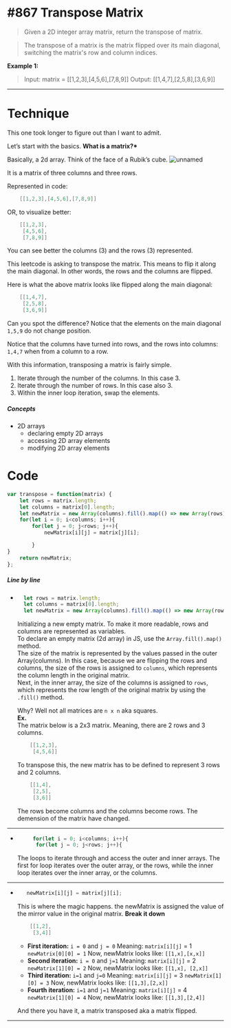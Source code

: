 # #867 Transpose Matrix

> Given a 2D integer array matrix, return the transpose of matrix.

> The transpose of a matrix is the matrix flipped over its main diagonal, switching the matrix's row and column indices.

**Example 1:**

> Input: matrix = [[1,2,3],[4,5,6],[7,8,9]]
> Output: [[1,4,7],[2,5,8],[3,6,9]]

---

# Technique

This one took longer to figure out than I want to admit.

Let’s start with the basics. **What is a matrix?\***

Basically, a 2d array. Think of the face of a Rubik’s cube.
![unnamed](https://user-images.githubusercontent.com/60686512/157445457-5bace2da-436a-4be2-9249-42fd089013be.png)

It is a matrix of three columns and three rows.

Represented in code:

```java
    [[1,2,3],[4,5,6],[7,8,9]]
```

OR, to visualize better:

```java
    [[1,2,3],
     [4,5,6],
     [7,8,9]]
```

You can see better the columns (3) and the rows (3) represented.

This leetcode is asking to transpose the matrix. This means to flip it along the main diagonal. In other words, the rows and the columns are flipped.

Here is what the above matrix looks like flipped along the main diagonal:

```java
    [[1,4,7],
     [2,5,8],
     [3,6,9]]
```

Can you spot the difference?
Notice that the elements on the main diagonal `1,5,9` do not change position.

Notice that the columns have turned into rows, and the rows into columns: `1,4,7` when from a column to a row.

With this information, transposing a matrix is fairly simple.

1. Iterate through the number of the columns. In this case 3.
2. Iterate through the number of rows. In this case also 3.
3. Within the inner loop iteration, swap the elements.

##### Concepts

- 2D arrays
  - declaring empty 2D arrays
  - accessing 2D array elements
  - modifying 2D array elements

# Code

```javaScript
var transpose = function(matrix) {
    let rows = matrix.length;
    let columns = matrix[0].length;
    let newMatrix = new Array(columns).fill().map(() => new Array(rows));
    for(let i = 0; i<columns; i++){
        for(let j = 0; j<rows; j++){
            newMatrix[i][j] = matrix[j][i];

        }
}
    return newMatrix;
};
```

##### Line by line

- ```javaScript
    let rows = matrix.length;
    let columns = matrix[0].length;
    let newMatrix = new Array(columns).fill().map(() => new Array(rows));
  ```

  Initializing a new empty matrix. To make it more readable, rows and columns are represented as variables.
  <br/>
  To declare an empty matrix (2d array) in JS, use the `Array.fill().map()` method.
  <br/>
  The size of the matrix is represented by the values passed in the outer Array(columns).
  In this case, because we are flipping the rows and columns, the size of the rows is assigned to `columns`, which represents the column length in the original matrix.
  <br/>
  Next, in the inner array, the size of the columns is assigned to `rows`, which represents the row length of the original matrix by using the `.fill()` method. <br/>

  Why? Well not all matrices are `n x n` aka squares. <br/>
  **Ex.** <br /> The matrix below is a 2x3 matrix. Meaning, there are 2 rows and 3 columns.

  ```java
      [[1,2,3],
       [4,5,6]]
  ```

  To transpose this, the new matrix has to be defined to represent 3 rows and 2 columns.

  ```java
      [[1,4],
       [2,5],
       [3,6]]
  ```

  The rows become columns and the columns become rows. The demension of the matrix have changed.

---

- ```javaScript
       for(let i = 0; i<columns; i++){
        for(let j = 0; j<rows; j++){
  ```
  The loops to iterate through and access the outer and inner arrays. The first for loop iterates over the outer array, or the rows, while the inner loop iterates over the inner array, or the columns.

---

- ```javaScript
     newMatrix[i][j] = matrix[j][i];
  ```

  This is where the magic happens.
  the newMatrix is assigned the value of the mirror value in the original matrix.
  **Break it down** <br/>

  ```java
      [[1,2],
       [3,4]]
  ```

  - **First iteration:**
    `i = 0` and `j = 0`
    Meaning: `matrix[i][j]` = 1
    `newMatrix[0][0] = 1`
    Now, newMatrix looks like: `[[1,x],[x,x]]`
  - **Second iteration:**
    `i = 0` and `j=1`
    Meaning: `matrix[i][j]` = 2
    `newMatrix[1][0] = 2`
    Now, newMatrix looks like: `[[1,x], [2,x]]`
  - **Third iteration:**
    `i=1` and `j=0`
    Meaning: `matrix[i][j]` = 3
    `newMatrix[1][0] = 3`
    Now, newMatrix looks like: `[[1,3],[2,x]]`
  - **Fourth iteration:**
    `i=1` and `j=1`
    Meaning: `matrix[i][j]` = 4
    `newMatrix[1][0] = 4`
    Now, newMatrix looks like: `[[1,3],[2,4]]`

  And there you have it, a matrix transposed aka a matrix flipped.

---

